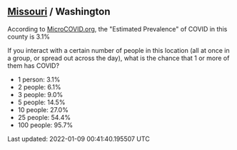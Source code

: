 
## [Missouri](/united-states/missouri) / Washington

According to [MicroCOVID.org](http://microcovid.org),
the "Estimated Prevalence" of COVID in this county is 3.1%

If you interact with a certain number of people in this location
(all at once in a group, or spread out across the day), what is the chance that
1 or more of them has COVID?

- 1 person: 3.1%
- 2 people: 6.1%
- 3 people: 9.0%
- 5 people: 14.5%
- 10 people: 27.0%
- 25 people: 54.4%
- 100 people: 95.7%

Last updated: 2022-01-09 00:41:40.195507 UTC
